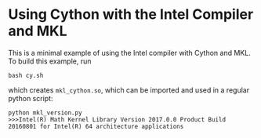 # Using Cython with the Intel Compiler and MKL

This is a minimal example of using the Intel compiler with Cython and MKL.
To build this example, run
```
bash cy.sh
```
which creates `mkl_cython.so`, which can be imported and used in a regular python script:
```
python mkl_version.py
>>>Intel(R) Math Kernel Library Version 2017.0.0 Product Build 20160801 for Intel(R) 64 architecture applications
```

